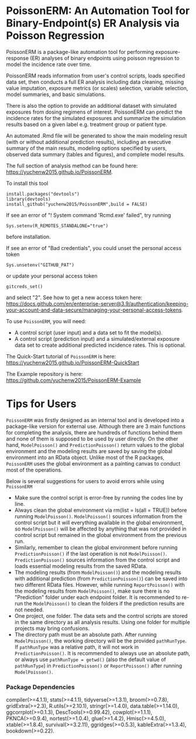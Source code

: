 # PoissonERM: An Automation Tool for Binary-Endpoint(s) ER Analysis via Poisson Regression

PoissonERM is a package-like automation tool for performing exposure-response (ER) analyses of binary endpoints using poisson regression to model the incidence rate over time. 

PoissonERM reads information from user's control scripts, loads specified data set, then conducts a full ER analysis including data cleaning, missing value imputation, exposure metrics (or scales) selection, variable selection, model summaries, and basic simulations. 

There is also the option to provide an additional dataset with simulated exposures from dosing regimens of interest. PoissonERM can predict the incidence rates for the simulated exposures and summarize the simulation results based on a given label e.g. treatment group or patient type. 

An automated .Rmd file will be generated to show the main modeling result (with or without additional prediction results), including an executive summary of the main results, modeling options specified by users, observed data summary (tables and figures), and complete model results.

The full section of analysis method can be found here: https://yuchenw2015.github.io/PoissonERM.

To install this tool 

    install.packages("devtools")
    library(devtools)
    install_github("yuchenw2015/PoissonERM",build = FALSE)

If see an error of "! System command 'Rcmd.exe' failed", try running 

    Sys.setenv(R_REMOTES_STANDALONE="true") 
    
before installation.

If see an error of "Bad credentials", you could unset the personal access token

    Sys.unsetenv("GITHUB_PAT")
    
or update your personal access token 

    gitcreds_set()

and select "2". See how to get a new access token here: https://docs.github.com/en/enterprise-server@3.9/authentication/keeping-your-account-and-data-secure/managing-your-personal-access-tokens. 


To use `PoissonERM`, you will need:

  - A control script (user input) and a data set to fit the model(s).
  - A control script (prediction input) and a simulated/external exposure data set to create additional predicted incidence rates. This is optional.

The Quick-Start tutorial of `PoissonERM` is here: https://yuchenw2015.github.io/PoissonERM-QuickStart

The Example repository is here: https://github.com/yuchenw2015/PoissonERM-Example

# Tips for Users

`PoissonERM` was firstly designed as an internal tool and is developed into a package-like version for external use. Although there are 3 main functions for completing the analysis, there are hundreds of functions behind them and none of them is supposed to be used by user directly. On the other hand, `ModelPoisson()` and `PredictionPoisson()` return values to the global environment and the modeling results are saved by saving the global environment into an RData object. Unlike most of the R packages, `PoissonERM` uses the global environment as a painting canvas to conduct most of the operations.

Below is several suggestions for users to avoid errors while using `PoissonERM`

- Make sure the control script is error-free by running the codes line by line. 
- Always clean the global environment via rm(list = ls(all = TRUE)) before running `ModelPoisson()`. `ModelPoisson()` sources information from the control script but it will everything available in the global environment, so `ModelPoisson()` will be affected by anything that was not provided in control script but remained in the global environment from the previous run. 
- Similarly, remember to clean the global environment before running `PredictionPoisson()` if the last operation is not `ModelPoisson()`. `PredictionPoisson()` sources information from the control script and loads essential modeling results from the saved RData.
- The modeling results (from `ModelPoisson()`) and the modeling results with additional prediction (from `PredictionPoisson()`) can be saved into two different RData files. However, while running `ReportPoisson()` with the modeling results from `ModelPoisson()`, make sure there is no "Prediction" folder under each endpoint folder. It is recommended to re-run the `ModelPoisson()` to clean the folders if the prediction results are not needed.
 - One project, one folder. The data sets and the control scripts are stored in the same directory as all analysis results. Using one folder for multiple projects may bring confusions.
 - The directory path must be an absolute path. After running `ModelPoisson()`, the working directory will be the provided `pathRunType`. If `pathRunType` was a relative path, it will not work in `PredictionPoisson()`. It is recommended to always use an absolute path, or always use `pathRunType = getwd()` (also the default value of `pathRunType`) in `PredictionPoisson()` or `ReportPoisson()` after running `ModelPoisson()`.

### Package Dependencies
compiler(>=4.1.1), stats(>=4.1.1), tidyverse(>=1.3.1), broom(>=0.7.8), gridExtra(>=2.3), R.utils(>=2.10.1), stringr(>=1.4.0), data.table(>=1.14.0), ggcorrplot(>=0.1.3), DescTools(>=0.99.42), cowplot(>=1.1.1), PKNCA(>=0.9.4), nortest(>=1.0.4), glue(>=1.4.2), Hmisc(>=4.5.0), xtable(>=1.8.4), survival(>=3.2.11), ggridges(>=0.5.3), kableExtra(>=1.3.4), bookdown(>=0.22).



